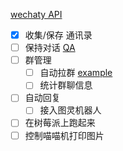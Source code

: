 [wechaty API](https://github.com/chatie/wechaty/wiki/API)

- [x] 收集/保存 通讯录
- [ ] 保持对话 [QA](https://github.com/Chatie/wechaty/wiki/FAQ#1-how-to-get-the-permanent-id-for-a-contact)
- [ ] 群管理
    - [ ] 自动拉群 [example](https://github.com/Chatie/wechaty/blob/master/example/room-bot.ts)
    - [ ] 统计群聊信息
- [ ] 自动回复
    - [ ] 接入图灵机器人
- [ ] 在树莓派上跑起来
- [ ] 控制喵喵机打印图片